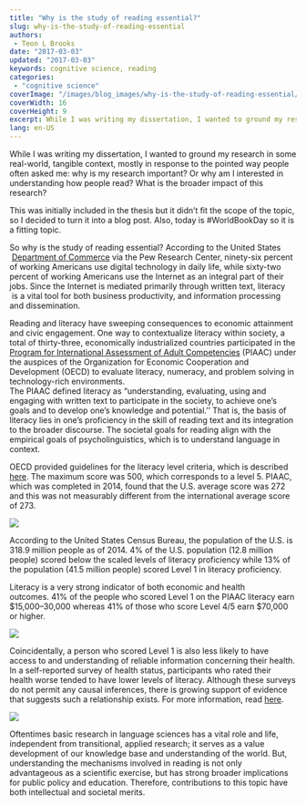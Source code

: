 ```yaml
---
title: "Why is the study of reading essential?"
slug: why-is-the-study-of-reading-essential
authors:
 - Teon L Brooks
date: "2017-03-03"
updated: "2017-03-03"
keywords: cognitive science, reading
categories:
 - "cognitive science"
coverImage: "/images/blog_images/why-is-the-study-of-reading-essential/why-is-the-study-of-reading-essential.jpg"
coverWidth: 16
coverHeight: 9
excerpt: While I was writing my dissertation, I wanted to ground my research in some real-world, tangible context
lang: en-US
---
```


While I was writing my dissertation, I wanted to ground my research in some real-world, tangible context, mostly in response to the pointed way people often asked me: why is my research important? Or why am I interested in understanding how people read? What is the broader impact of this research?

This was initially included in the thesis but it didn’t fit the scope of the topic, so I decided to turn it into a blog post. Also, today is #WorldBookDay so it is a fitting topic.

So why is the study of reading essential? According to the United States  
 [Department of Commerce](http://2010-2014.commerce.gov/news/fact-sheets/2011/05/13/fact-sheet-digital-literacy.html) via the Pew Research Center, ninety-six percent of working Americans use digital technology in daily life, while sixty-two percent of working Americans use the Internet as an integral part of their jobs. Since the Internet is mediated primarily through written text, literacy  
 is a vital tool for both business productivity, and information processing and dissemination.

Reading and literacy have sweeping consequences to economic attainment and civic engagement. One way to contextualize literacy within society, a total of thirty-three, economically industrialized countries participated in the [Program for International Assessment of Adult Competencies](https://nces.ed.gov/surveys/piaac/) (PIAAC) under the auspices of the Organization for Economic Cooperation and Development (OECD) to evaluate literacy, numeracy, and problem solving in technology-rich environments.  
The PIAAC defined literacy as “understanding, evaluating, using and engaging with written text to participate in the society, to achieve one’s goals and to develop one’s knowledge and potential.’’ That is, the basis of literacy lies in one’s proficiency in the skill of reading text and its integration to the broader discourse. The societal goals for reading align with the empirical goals of psycholinguistics, which is to understand language in context.

OECD provided guidelines for the literacy level criteria, which is described [here](https://nces.ed.gov/surveys/piaac/litproficiencylevel.asp). The maximum score was 500, which corresponds to a level 5. PIAAC, which was completed in 2014, found that the U.S. average score was 272 and this was not measurably different from the international average score of 273.

<img src='/images/blog_images/why-is-the-study-of-reading-essential/1__2dfJk7TD4uL9LscdrrJa__Q.jpg' />

According to the United States Census Bureau, the population of the U.S. is 318.9 million people as of 2014. 4% of the U.S. population (12.8 million people) scored below the scaled levels of literacy proficiency while 13% of the population (41.5 million people) scored Level 1 in literacy proficiency.

Literacy is a very strong indicator of both economic and health  
outcomes. 41% of the people who scored Level 1 on the PIAAC literacy earn $15,000–30,000 whereas 41% of those who score Level 4/5 earn $70,000 or higher.

<img src='/images/blog_images/why-is-the-study-of-reading-essential/1__3t2H0SJ5oJ6TArqFCL01yA.jpg' />

Coincidentally, a person who scored Level 1 is also less likely to have access to and understanding of reliable information concerning their health. In a self-reported survey of health status, participants who rated their health worse tended to have lower levels of literacy. Although these surveys do not permit any causal inferences, there is growing support of evidence that suggests such a relationship exists. For more information, read [here](http://nces.ed.gov/pubs2006/2006483.pdf).

<img src='/images/blog_images/why-is-the-study-of-reading-essential/1__e9WfNBJs7DUTOzpyqBEnEA.jpg' />

Oftentimes basic research in language sciences has a vital role and life, independent from transitional, applied research; it serves as a value development of our knowledge base and understanding of the world. But, understanding the mechanisms involved in reading is not only advantageous as a scientific exercise, but has strong broader implications for public policy and education. Therefore, contributions to this topic have both intellectual and societal merits.
